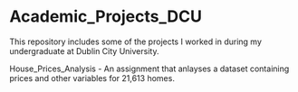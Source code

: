 # Academic_Projects_DCU
This repository includes some of the projects I worked in during my undergraduate at Dublin City University.

House_Prices_Analysis - An assignment that anlayses a dataset containing prices and other variables for 21,613 homes. 
